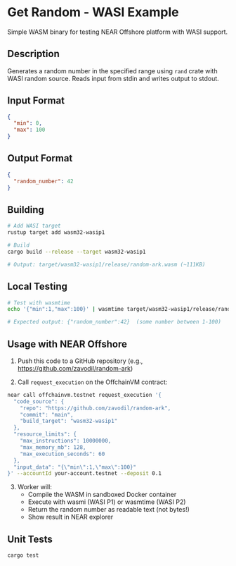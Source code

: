 # Get Random - WASI Example

Simple WASM binary for testing NEAR Offshore platform with WASI support.

## Description

Generates a random number in the specified range using `rand` crate with WASI random source.
Reads input from stdin and writes output to stdout.

## Input Format

```json
{
  "min": 0,
  "max": 100
}
```

## Output Format

```json
{
  "random_number": 42
}
```

## Building

```bash
# Add WASI target
rustup target add wasm32-wasip1

# Build
cargo build --release --target wasm32-wasip1

# Output: target/wasm32-wasip1/release/random-ark.wasm (~111KB)
```

## Local Testing

```bash
# Test with wasmtime
echo '{"min":1,"max":100}' | wasmtime target/wasm32-wasip1/release/random-ark.wasm

# Expected output: {"random_number":42}  (some number between 1-100)
```

## Usage with NEAR Offshore

1. Push this code to a GitHub repository (e.g., https://github.com/zavodil/random-ark)

2. Call `request_execution` on the OffchainVM contract:
```bash
near call offchainvm.testnet request_execution '{
  "code_source": {
    "repo": "https://github.com/zavodil/random-ark",
    "commit": "main",
    "build_target": "wasm32-wasip1"
  },
  "resource_limits": {
    "max_instructions": 10000000,
    "max_memory_mb": 128,
    "max_execution_seconds": 60
  },
  "input_data": "{\"min\":1,\"max\":100}"
}' --accountId your-account.testnet --deposit 0.1
```

3. Worker will:
   - Compile the WASM in sandboxed Docker container
   - Execute with wasmi (WASI P1) or wasmtime (WASI P2)
   - Return the random number as readable text (not bytes!)
   - Show result in NEAR explorer

## Unit Tests

```bash
cargo test
```
